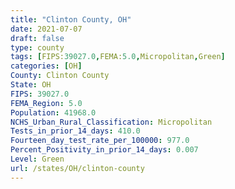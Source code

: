 ```yaml
---
title: "Clinton County, OH"
date: 2021-07-07
draft: false
type: county
tags: [FIPS:39027.0,FEMA:5.0,Micropolitan,Green]
categories: [OH]
County: Clinton County
State: OH
FIPS: 39027.0
FEMA_Region: 5.0
Population: 41968.0
NCHS_Urban_Rural_Classification: Micropolitan
Tests_in_prior_14_days: 410.0
Fourteen_day_test_rate_per_100000: 977.0
Percent_Positivity_in_prior_14_days: 0.007
Level: Green
url: /states/OH/clinton-county
---
```



